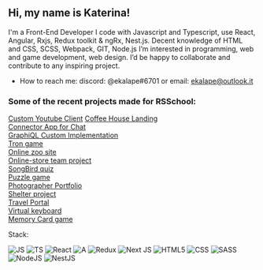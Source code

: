 ## Hi, my name is Katerina!
 I'm a Front-End Developer
 I code with Javascript and Typescript, use React, Angular, Rxjs, Redux toolkit & ngRx, Nest.js.
 Decent knowledge of HTML and CSS, SCSS, Webpack, GIT, Node.js
 I’m interested in programming, web and game development, web design.
 I’d be happy to collaborate and contribute to any inspiring project.
- How to reach me: discord: @ekalape#6701 or email: ekalape@outlook.it

### Some of the recent projects made for RSSchool: 

[Custom Youtube Client](https://cus-yt-client.netlify.app/)
[Coffee House Landing](https://res-coffee-house.netlify.app/)  
[Connector App for Chat](https://ekalape.github.io/Connector-chat-app/)  
[GraphiQL Custom Implementation](https://graphiqlrss.netlify.app/)             
[Tron game](https://rsclone-tron-game.netlify.app/)             
[Online zoo site](https://ekalape.github.io/online-zoo/online-zoo/pages/main/)            
[Online-store team project](https://ekalape-viktorelenich-online-store.netlify.app/)            
[SongBird quiz](https://ekalape.github.io/birdsQuiz/songbirds-quiz/intro-page/)            
[Puzzle game](https://ekalape.github.io/puzzle/game)            
[Photographer Portfolio](https://ekalape.github.io/photoPortfolio/)            
[Shelter project](https://ekalape.github.io/shelter/pages/main/)               
[Travel Portal](https://ekalape.github.io/Travel-Portal/)            
[Virtual keyboard](https://ekalape.github.io/VirtualKeyboard/)               
[Memory Card game](https://ekalape.github.io/memoryGame/)
            
 
Stack:

![JS](https://img.shields.io/badge/JavaScript-323330?style=for-the-badge&logo=javascript&logoColor=F7DF1E)
![TS](https://img.shields.io/badge/TypeScript-007ACC?style=for-the-badge&logo=typescript&logoColor=white)
![React](https://img.shields.io/badge/React-20232A?style=for-the-badge&logo=react&logoColor=61DAFB)
![A](https://img.shields.io/badge/angular-yellow?style=for-the-badge&logo=angular&logoColor=white)
![Redux](https://img.shields.io/badge/Redux-593D88?style=for-the-badge&logo=redux&logoColor=white)
![Next JS](https://img.shields.io/badge/Next-black?style=for-the-badge&logo=next.js&logoColor=white)
![HTML5](https://img.shields.io/badge/HTML5-E34F26?style=for-the-badge&logo=html5&logoColor=white)
![CSS](https://img.shields.io/badge/CSS3-1572B6?style=for-the-badge&logo=css3&logoColor=white)
![SASS](https://img.shields.io/badge/Sass-CC6699?style=for-the-badge&logo=sass&logoColor=white)
![NodeJS](https://img.shields.io/badge/node.js-6DA55F?style=for-the-badge&logo=node.js&logoColor=white)
![NestJS](https://img.shields.io/badge/nestjs-%23E0234E.svg?style=for-the-badge&logo=nestjs&logoColor=white)


<!---
ekalape/ekalape is a ✨ special ✨ repository because its `README.md` (this file) appears on your GitHub profile.
You can click the Preview link to take a look at your changes.
--->
